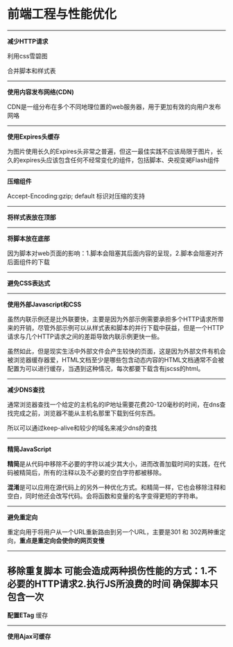 # 前端工程与性能优化

----------
**减少HTTP请求**

利用css雪碧图

合并脚本和样式表

----------
**使用内容发布网络(CDN)**

CDN是一组分布在多个不同地理位置的web服务器，用于更加有效的向用户发布网咯

---------
**使用Expires头缓存**

为图片使用长久的Expires头非常之普遍，但这一最佳实践不应该局限于图片，长久的expires头应该包含任何不经常变化的组件，包括脚本、央视变褐Flash组件

--------
**压缩组件**

Accept-Encoding:gzip; default 标识对压缩的支持

-------
**将样式表放在顶部**

------
**将脚本放在底部**

因为脚本对web页面的影响：1.脚本会阻塞其后面内容的呈现，2.脚本会阻塞对齐后面组件的下载

------
**避免CSS表达式**

------
**使用外部Javascript和CSS**

虽然内联示例还是比外联要快，主要是因为外部示例需要承担多个HTTP请求所带来的开销，尽管外部示例可以从样式表和脚本的并行下载中获益，但是一个HTTP请求与几个HTTP请求之间的差距导致内联示例更快一些。

虽然如此，但是现实生活中外部文件会产生较快的页面，这是因为外部文件有机会被浏览器缓存器爱，HTML文档至少是哪些包含动态内容的HTML文档通常不会被配置为可以进行缓存，当遇到这种情况，每次都要下载含有jscss的html。

------
**减少DNS查找**

通常浏览器查找一个给定的主机名的IP地址需要花费20-120毫秒的时间，在dns查找完成之前，浏览器不能从主机名那里下载到任何东西。

所以可以通过keep-alive和较少的域名来减少dns的查找

------
**精简JavaScript**

**精简**是从代码中移除不必要的字符以减少其大小，进而改善加载时间的实践，在代码被精简后，所有的注释以及不必要的空白字符都被移除。

**混淆**是可以应用在源代码上的另外一种优化方式。和精简一样，它也会移除注释和空白，同时他还会改写代码。会将函数和变量的名字变得更短的字符串。

------
**避免重定向**

重定向用于将用户从一个URL重新路由到另一个URL，主要是301 和 302两种重定向，**重点是重定向会使你的网页变慢**

------
**移除重复脚本**
可能会造成两种损伤性能的方式：1.不必要的HTTP请求2.执行JS所浪费的时间
确保脚本只包含一次
------
**配置ETag**
缓存

------

**使用Ajax可缓存**







    

